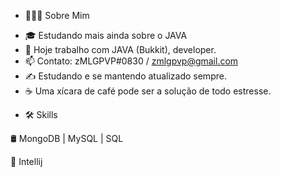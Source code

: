 * 👨🏻‍💻 Sobre Mim

- 🎓 Estudando mais ainda sobre o JAVA
- 💼   Hoje trabalho com JAVA (Bukkit), developer.
- 📫 Contato: zMLGPVP#0830  / zmlgpvp@gmail.com
- ✍️  Estudando e se mantendo atualizado sempre.
- ☕   Uma xícara de café pode ser a solução de todo estresse.

* 🛠 Skills

🛢   MongoDB | MySQL | SQL

🔧   Intellij

